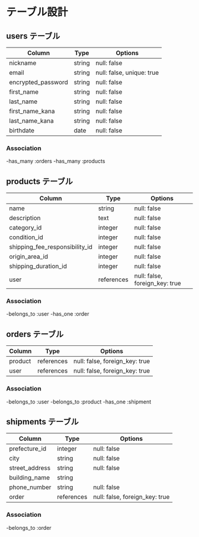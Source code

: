# テーブル設計

## users テーブル

| Column             | Type   | Options     |
| ------------------ | ------ | ----------- |
| nickname           | string | null: false |
| email              | string | null: false, unique: true |
| encrypted_password | string | null: false |
| first_name         | string | null: false |
| last_name          | string | null: false |
| first_name_kana    | string | null: false |
| last_name_kana     | string | null: false |
| birthdate          | date   | null: false |

### Association

-has_many :orders
-has_many :products


## products テーブル

| Column                         | Type       | Options                        |
| ----------------------------   | ---------- | ------------------------------ |
| name                           | string     | null: false                    |
| description                    | text       | null: false                    |
| category_id                    | integer    | null: false                    |
| condition_id                   | integer    | null: false                    |
| shipping_fee_responsibility_id | integer    | null: false                    |
| origin_area_id                 | integer    | null: false                    |
| shipping_duration_id           | integer    | null: false                    |
| user                           | references | null: false, foreign_key: true |

### Association

-belongs_to :user
-has_one :order


## orders テーブル
| Column                       | Type       | Options                        |
| ---------------------------- | ---------- | ------------------------------ |
| product                      | references | null: false, foreign_key: true |
| user                         | references | null: false, foreign_key: true |

### Association

-belongs_to :user
-belongs_to :product
-has_one :shipment


## shipments テーブル
| Column                       | Type       | Options                        |
| ---------------------------- | ---------- | ------------------------------ |
| prefecture_id                | integer    | null: false                    |
| city                         | string     | null: false                    |
| street_address               | string     | null: false                    |
| building_name                | string     |                                |
| phone_number                 | string     | null: false                    |
| order                        | references | null: false, foreign_key: true |

### Association

-belongs_to :order